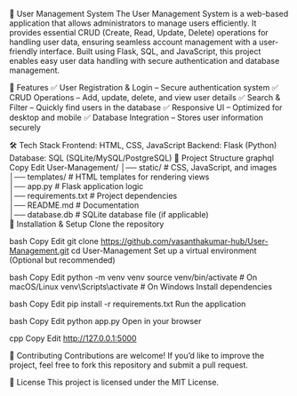 👥 User Management System
The User Management System is a web-based application that allows administrators to manage users efficiently. It provides essential CRUD (Create, Read, Update, Delete) operations for handling user data, ensuring seamless account management with a user-friendly interface. Built using Flask, SQL, and JavaScript, this project enables easy user data handling with secure authentication and database management.

🌟 Features
✅ User Registration & Login – Secure authentication system
✅ CRUD Operations – Add, update, delete, and view user details
✅ Search & Filter – Quickly find users in the database
✅ Responsive UI – Optimized for desktop and mobile
✅ Database Integration – Stores user information securely

🛠️ Tech Stack
Frontend: HTML, CSS, JavaScript
Backend: Flask (Python)
Database: SQL (SQLite/MySQL/PostgreSQL)
📂 Project Structure
graphql
Copy
Edit
User-Management/
│── static/             # CSS, JavaScript, and images  
│── templates/          # HTML templates for rendering views  
│── app.py              # Flask application logic  
│── requirements.txt    # Project dependencies  
│── README.md           # Documentation  
│── database.db         # SQLite database file (if applicable)  
🚀 Installation & Setup
Clone the repository

bash
Copy
Edit
git clone https://github.com/vasanthakumar-hub/User-Management.git
cd User-Management
Set up a virtual environment (Optional but recommended)

bash
Copy
Edit
python -m venv venv
source venv/bin/activate  # On macOS/Linux
venv\Scripts\activate  # On Windows
Install dependencies

bash
Copy
Edit
pip install -r requirements.txt
Run the application

bash
Copy
Edit
python app.py
Open in your browser

cpp
Copy
Edit
http://127.0.0.1:5000

🤝 Contributing
Contributions are welcome! If you’d like to improve the project, feel free to fork this repository and submit a pull request.

📜 License
This project is licensed under the MIT License.
